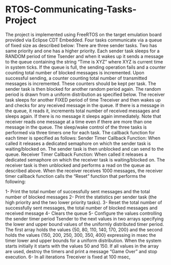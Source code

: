 # RTOS-Communicating-Tasks-Project
The project is implemented using FreeRTOS on the target emulation board provided via Eclipse CDT Embedded.
Four tasks communicate via a queue of fixed size as described below:
There are three sender tasks. Two has same priority and one has a higher priority. Each sender task sleeps for a RANDOM period of time Tsender and when it wakes up it sends a message to the queue containing the string “Time is XYZ” where XYZ is current time in system ticks. If the queue is full, the sending operation fails and a counter counting total number of blocked messages is incremented. Upon successful sending, a counter counting total number of transmitted messages is incremented. These counters should be kept per task. The sender task is then blocked for another random period again. The random period is drawn from a uniform distribution as specified below.
The receiver task sleeps for another FIXED period of time Treceiver and then wakes up and checks for any received message in the queue. If there is a message in the queue, it reads it, increments total number of received messages and sleeps again. If there is no message it sleeps again immediately. Note that receiver reads one message at a time even if there are more than one message in the queue.
The sleep/wake control of the three tasks is performed via three timers one for each task. The callback function for each timer is specified as follows:
Sender Timer Callback Function: When called it releases a dedicated semaphore on which the sender task is waiting/blocked on. The sender task is then unblocked and can send to the queue.
Receiver Timer Callback Function: When called it releases a dedicated semaphore on which the receiver task is waiting/blocked on. The receiver task is then unblocked and performs a read on the queue as described above. When the receiver receives 1000 messages, the receiver timer callback function calls the “Reset” function that performs the following:

1- Print the total number of successfully sent messages and the total number of blocked messages
2- Print the statistics per sender task (the high priority and the two lower priority tasks).
3- Reset the total number of successfully sent messages, the total number of blocked messages and received message
4- Clears the queue
5- Configure the values controlling the sender timer period Tsender to the next values in two arrays specifying the lower and upper bound values of the uniformly distributed timer period. The first array holds the values {50, 80, 110, 140, 170, 200} and the second holds the values {150, 200, 250, 300, 350, 400} expressing in msec the timer lower and upper bounds for a uniform distribution. When the system starts initially it starts with the values 50 and 150. If all values in the array are used, destroy the timers and print a message “Game Over” and stop execution.
6- In all iterations Treceiver is fixed at 100 msec,
